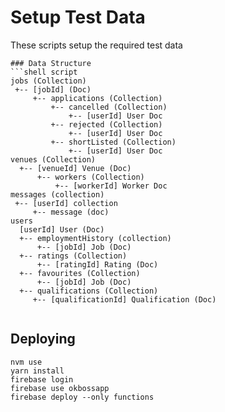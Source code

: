 # Setup Test Data
These scripts setup the required test data
```
### Data Structure
```shell script
jobs (Collection)
 +-- [jobId] (Doc)
     +-- applications (Collection)
         +-- cancelled (Collection)
             +-- [userId] User Doc
         +-- rejected (Collection)
             +-- [userId] User Doc
         +-- shortListed (Collection)
             +-- [userId] User Doc
venues (Collection)
  +-- [venueId] Venue (Doc)
      +-- workers (Collection)
          +-- [workerId] Worker Doc
messages (collection)
 +-- [userId] collection
     +-- message (doc)
users
  [userId] User (Doc)
  +-- employmentHistory (collection)
      +-- [jobId] Job (Doc)
  +-- ratings (Collection)
      +-- [ratingId] Rating (Doc)
  +-- favourites (Collection)
      +-- [jobId] Job (Doc)
  +-- qualifications (Collection)
     +-- [qualificationId] Qualification (Doc)
  
```

## Deploying
```shell script
nvm use
yarn install
firebase login
firebase use okbossapp
firebase deploy --only functions
```
